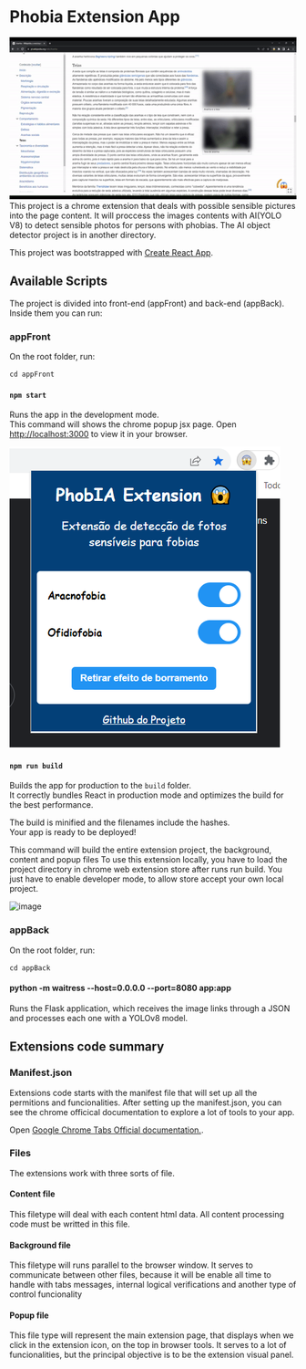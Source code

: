 # Phobia Extension App
![Alt text](gif1.gif)
This project is a chrome extension that deals with possible sensible pictures into the page content.
It will proccess the images contents with AI(YOLO V8) to detect sensible photos for persons with phobias.
The AI object detector project is in another directory.

This project was bootstrapped with [Create React App](https://github.com/facebook/create-react-app).

## Available Scripts

The project is divided into front-end (appFront) and back-end (appBack). Inside them you can run:

### appFront

On the root folder, run:

```console
cd appFront
```

#### `npm start`

Runs the app in the development mode.\
This command will shows the chrome popup jsx page.
Open [http://localhost:3000](http://localhost:3000) to view it in your browser.

![Alt text](extensionPanel.png)

#### `npm run build`

Builds the app for production to the `build` folder.\
It correctly bundles React in production mode and optimizes the build for the best performance.

The build is minified and the filenames include the hashes.\
Your app is ready to be deployed!

This command will build the entire extension project, the background, content and popup files
To use this extension locally, you have to load the project directory in chrome web extension store after runs run build. You just have to enable developer mode, to allow store accept your own local project.

![image](https://github.com/GabrielOnohara/phobia-extension-app/assets/64387740/c9890488-c466-4251-9b97-d980e9232dc4)

### appBack

On the root folder, run:

```console
cd appBack
```

#### python -m waitress --host=0.0.0.0 --port=8080 app:app

Runs the Flask application, which receives the image links through a JSON and processes each one with a YOLOv8 model.

## Extensions code summary

### Manifest.json

Extensions code starts with the manifest file that will set up all the permitions and funcionalities.
After setting up the manifest.json, you can see the chrome officical documentation to explore a lot of tools to your app.

Open [Google Chrome Tabs Official documentation.](https://developer.chrome.com/docs/extensions/).

### Files

The extensions work with three sorts of file.

#### Content file

This filetype will deal with each content html data. All content processing code must be writted in this file.

#### Background file

This filetype will runs parallel to the browser window. It serves to communicate between other files, because it will be enable all time to handle with tabs messages, internal logical verifications and another type of control funcionality

#### Popup file

This file type will represent the main extension page, that displays when we click in the extension icon, on the top in browser tools.
It serves to a lot of funcionalities, but the principal objective is to be the extension visual panel.
